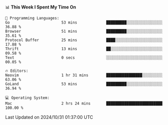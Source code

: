 <!--START_SECTION:waka-->
📊 **This Week I Spent My Time On** 

```text
💬 Programming Languages: 
Go                       53 mins             █████████░░░░░░░░░░░░░░░░   36.88 % 
Browser                  51 mins             █████████░░░░░░░░░░░░░░░░   35.61 % 
Protocol Buffer          25 mins             ████░░░░░░░░░░░░░░░░░░░░░   17.88 % 
Thrift                   13 mins             ██░░░░░░░░░░░░░░░░░░░░░░░   09.58 % 
Text                     0 secs              ░░░░░░░░░░░░░░░░░░░░░░░░░   00.05 % 

🔥 Editors: 
Neovim                   1 hr 31 mins        ████████████████░░░░░░░░░   63.06 % 
GoLand                   53 mins             █████████░░░░░░░░░░░░░░░░   36.94 % 

💻 Operating System: 
Mac                      2 hrs 24 mins       █████████████████████████   100.00 % 
```


 Last Updated on 2024/10/31 01:37:00 UTC
<!--END_SECTION:waka-->
